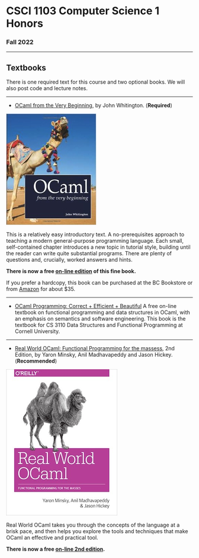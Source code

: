 
# CSCI 1103 Computer Science 1 Honors

### Fall 2022

---

## Textbooks

There is one required text for this course and two optional books. We will also post code and lecture notes.

---

- [OCaml from the Very Beginning](http://ocaml-book.com/), by John Whitington. (**Required**)

 ![Whitington](img/whitington.jpg)

This is a relatively easy introductory text.  A no-prerequisites approach to teaching a modern general-purpose programming language. Each small, self-contained chapter introduces a new topic in tutorial style, building until the reader can write quite substantial programs. There are plenty of questions and, crucially, worked answers and hints.

**There is now a free [on-line edition](http://ocaml-book.com/) of this fine book.**

If you prefer a hardcopy, this book can be purchased at the BC Bookstore or from [Amazon](http://www.amazon.com/OCaml-Very-Beginning-John-Whitington/dp/0957671105%3FSubscriptionId%3D0ENGV10E9K9QDNSJ5C82%26tag%3Dcoherentpdfco-21%26linkCode%3Dxm2%26camp%3D2025%26creative%3D165953%26creativeASIN%3D0957671105) for about $35.

---

- [OCaml Programming: Correct + Efficient + Beautiful](https://cs3110.github.io/textbook/cover.html)
A free on-line textbook on functional programming and data structures in OCaml, with an emphasis on semantics and software engineering. This book is the textbook for CS 3110 Data Structures and Functional Programming at Cornell University.

---

- [Real World OCaml: Functional Programming for the massess](https://realworldocaml.org/), 2nd Edition, by Yaron Minsky, Anil Madhavapeddy and Jason Hickey. (**Recommended**)

 ![Real World OCaml](img/realWorldOCaml.jpg)

Real World OCaml takes you through the concepts of the language at a brisk pace, and then helps you explore the tools and techniques that make OCaml an effective and practical tool.

**There is now a free [on-line 2nd edition](https://dev.realworldocaml.org/toc.html).**

